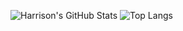 
![Harrison's GitHub Stats](https://github-readme-stats.vercel.app/api?username=Erio-Harrison&theme=default&count_private=true)
![Top Langs](https://github-readme-stats.vercel.app/api/top-langs/?username=Erio-Harrison&layout=compact&theme=default)

